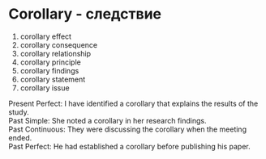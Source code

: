 # Corollary - следствие

1. corollary effect
2. corollary consequence
3. corollary relationship
4. corollary principle
5. corollary findings
6. corollary statement
7. corollary issue

Present Perfect: I have identified a corollary that explains the results of the study.  
Past Simple: She noted a corollary in her research findings.  
Past Continuous: They were discussing the corollary when the meeting ended.  
Past Perfect: He had established a corollary before publishing his paper.
